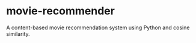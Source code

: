 # movie-recommender
A content-based movie recommendation system using Python and cosine similarity.
